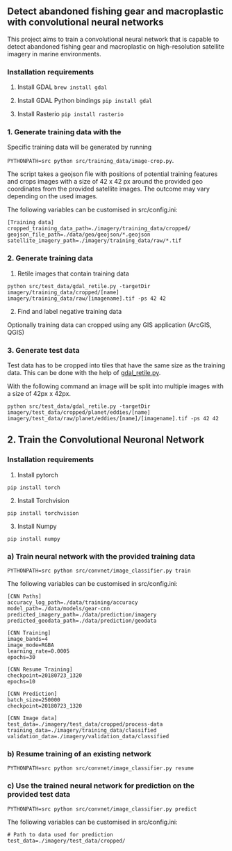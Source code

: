 ## Detect abandoned fishing gear and macroplastic with convolutional neural networks

This project aims to train a convolutional neural network that is capable to detect abandoned fishing gear and macroplastic on high-resolution satellite imagery in marine environments.

### Installation requirements

1. Install GDAL
`brew install gdal`

2. Install GDAL Python bindings
`pip install gdal`

3. Install Rasterio
`pip install rasterio`

### 1. Generate training data with the 

Specific training data will be generated by running 

`PYTHONPATH=src python src/training_data/image-crop.py`.

The script takes a geojson file with positions of potential training features and crops images with a size of 42 x 42 px around the provided geo coordinates from the provided satellite images. The outcome may vary depending on the used images.

The following variables can be customised in src/config.ini:

```
[Training data]
cropped_training_data_path=./imagery/training_data/cropped/
geojson_file_path=./data/geo/geojson/*.geojson
satellite_imagery_path=./imagery/training_data/raw/*.tif
```

### 2. Generate training data

1. Retile images that contain training data

`python src/test_data/gdal_retile.py -targetDir imagery/training_data/cropped/[name] imagery/training_data/raw/[imagename].tif -ps 42 42`

2. Find and label negative training data

Optionally training data can cropped using any GIS application (ArcGIS, QGIS)

### 3. Generate test data

Test data has to be cropped into tiles that have the same size as the training data. This can be done with the help of [gdal_retile.py](http://www.gdal.org/gdal_retile.html).

With the following command an image will be split into multiple images with a size of 42px x 42px.

`python src/test_data/gdal_retile.py -targetDir imagery/test_data/cropped/planet/eddies/[name] imagery/test_data/raw/planet/eddies/[name]/[imagename].tif -ps 42 42`

## 2. Train the Convolutional Neuronal Network

### Installation requirements

1. Install pytorch

`pip install torch`

2. Install Torchvision

`pip install torchvision`

3. Install Numpy

`pip install numpy`

### a) Train neural network with the provided training data

`PYTHONPATH=src python src/convnet/image_classifier.py train`

The following variables can be customised in src/config.ini:

```
[CNN Paths]
accuracy_log_path=./data/training/accuracy
model_path=./data/models/gear-cnn
predicted_imagery_path=./data/prediction/imagery
predicted_geodata_path=./data/prediction/geodata

[CNN Training]
image_bands=4
image_mode=RGBA
learning_rate=0.0005
epochs=30

[CNN Resume Training]
checkpoint=20180723_1320
epochs=10

[CNN Prediction]
batch_size=250000
checkpoint=20180723_1320

[CNN Image data]
test_data=./imagery/test_data/cropped/process-data
training_data=./imagery/training_data/classified
validation_data=./imagery/validation_data/classified
```

### b) Resume training of an existing network

`PYTHONPATH=src python src/convnet/image_classifier.py resume`

### c) Use the trained neural network for prediction on the provided test data

`PYTHONPATH=src python src/convnet/image_classifier.py predict`

The following variables can be customised in src/config.ini:

```
# Path to data used for prediction
test_data=./imagery/test_data/cropped/
```
